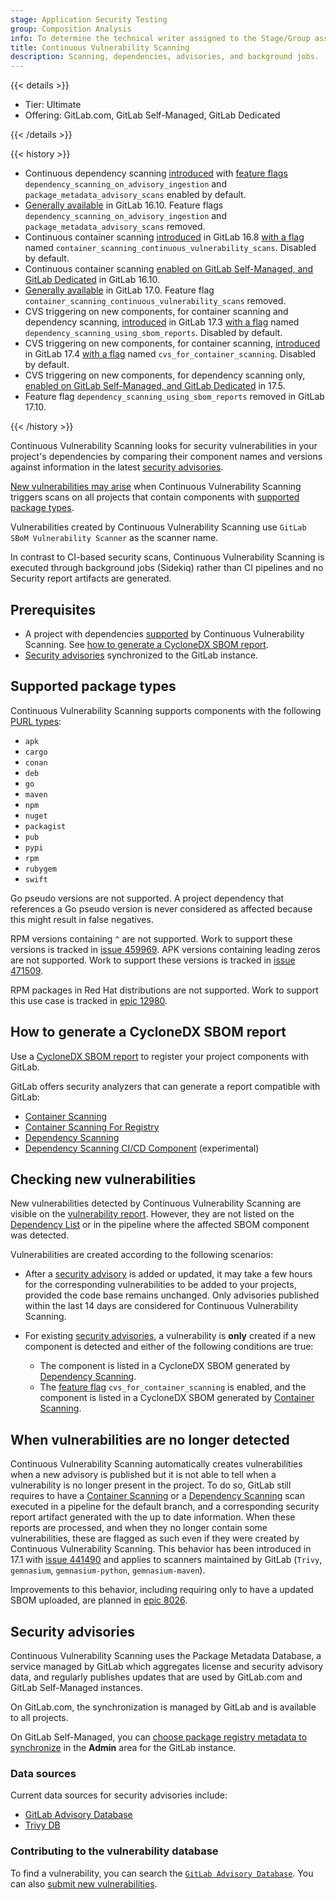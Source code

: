 ```yaml
---
stage: Application Security Testing
group: Composition Analysis
info: To determine the technical writer assigned to the Stage/Group associated with this page, see https://handbook.gitlab.com/handbook/product/ux/technical-writing/#assignments
title: Continuous Vulnerability Scanning
description: Scanning, dependencies, advisories, and background jobs.
---
```


{{< details >}}

- Tier: Ultimate
- Offering: GitLab.com, GitLab Self-Managed, GitLab Dedicated

{{< /details >}}

{{< history >}}

- Continuous dependency scanning [introduced](https://gitlab.com/gitlab-org/gitlab/-/issues/371063) with [feature flags](../../../administration/feature_flags.md) `dependency_scanning_on_advisory_ingestion` and `package_metadata_advisory_scans` enabled by default.
- [Generally available](https://gitlab.com/gitlab-org/gitlab/-/issues/425753) in GitLab 16.10. Feature flags `dependency_scanning_on_advisory_ingestion` and `package_metadata_advisory_scans` removed.
- Continuous container scanning [introduced](https://gitlab.com/gitlab-org/gitlab/-/issues/435435) in GitLab 16.8 [with a flag](../../../administration/feature_flags.md) named `container_scanning_continuous_vulnerability_scans`. Disabled by default.
- Continuous container scanning [enabled on GitLab Self-Managed, and GitLab Dedicated](https://gitlab.com/gitlab-org/gitlab/-/issues/437162) in GitLab 16.10.
- [Generally available](https://gitlab.com/gitlab-org/gitlab/-/issues/443712) in GitLab 17.0. Feature flag `container_scanning_continuous_vulnerability_scans` removed.
- CVS triggering on new components, for container scanning and dependency scanning, [introduced](https://gitlab.com/gitlab-org/gitlab/-/issues/464575) in GitLab 17.3 [with a flag](../../../administration/feature_flags.md) named `dependency_scanning_using_sbom_reports`. Disabled by default.
- CVS triggering on new components, for container scanning, [introduced](https://gitlab.com/gitlab-org/gitlab/-/merge_requests/165368) in GitLab 17.4 [with a flag](../../../administration/feature_flags.md) named `cvs_for_container_scanning`. Disabled by default.
- CVS triggering on new components, for dependency scanning only, [enabled on GitLab Self-Managed, and GitLab Dedicated](https://gitlab.com/gitlab-org/gitlab/-/issues/395692) in 17.5.
- Feature flag `dependency_scanning_using_sbom_reports` removed in GitLab 17.10.

{{< /history >}}

Continuous Vulnerability Scanning looks for security vulnerabilities in your project's dependencies by comparing their component names and versions against information in the latest [security advisories](#security-advisories).

[New vulnerabilities may arise](#checking-new-vulnerabilities) when Continuous Vulnerability Scanning triggers scans on all projects that contain components with [supported package types](#supported-package-types).

Vulnerabilities created by Continuous Vulnerability Scanning use `GitLab SBoM Vulnerability Scanner` as the scanner name.

In contrast to CI-based security scans, Continuous Vulnerability Scanning is executed through background jobs (Sidekiq) rather than CI pipelines and no Security report artifacts are generated.

## Prerequisites

- A project with dependencies [supported](#supported-package-types) by Continuous Vulnerability Scanning. See [how to generate a CycloneDX SBOM report](#how-to-generate-a-cyclonedx-sbom-report).
- [Security advisories](#security-advisories) synchronized to the GitLab instance.

## Supported package types

Continuous Vulnerability Scanning supports components with the following [PURL types](https://github.com/package-url/purl-spec/blob/346589846130317464b677bc4eab30bf5040183a/PURL-TYPES.rst):

- `apk`
- `cargo`
- `conan`
- `deb`
- `go`
- `maven`
- `npm`
- `nuget`
- `packagist`
- `pub`
- `pypi`
- `rpm`
- `rubygem`
- `swift`

Go pseudo versions are not supported. A project dependency that references a Go pseudo version is
never considered as affected because this might result in false negatives.

RPM versions containing `^` are not supported. Work to support these versions is tracked in [issue 459969](https://gitlab.com/gitlab-org/gitlab/-/issues/459969).
APK versions containing leading zeros are not supported. Work to support these versions is tracked in [issue 471509](https://gitlab.com/gitlab-org/gitlab/-/issues/471509).

RPM packages in Red Hat distributions are not supported. Work to support this use case is tracked in [epic 12980](https://gitlab.com/groups/gitlab-org/-/epics/12980).

## How to generate a CycloneDX SBOM report

Use a [CycloneDX SBOM report](../../../ci/yaml/artifacts_reports.md#artifactsreportscyclonedx) to register your project components with GitLab.

GitLab offers security analyzers that can generate a report compatible with GitLab:

- [Container Scanning](../container_scanning/_index.md#configuration)
- [Container Scanning For Registry](../container_scanning/_index.md#container-scanning-for-registry)
- [Dependency Scanning](../dependency_scanning/_index.md#configuration)
- [Dependency Scanning CI/CD Component](https://gitlab.com/explore/catalog/components/dependency-scanning) (experimental)

## Checking new vulnerabilities

New vulnerabilities detected by Continuous Vulnerability Scanning are visible on the [vulnerability report](../vulnerability_report/_index.md).
However, they are not listed on the [Dependency List](../dependency_list/_index.md) or in the pipeline where the affected SBOM component was detected.

Vulnerabilities are created according to the following scenarios:

- After a [security advisory](#security-advisories) is added or updated, it may take a few hours for the corresponding vulnerabilities to be added to your projects,
provided the code base remains unchanged. Only advisories published within the last 14 days are considered for Continuous Vulnerability
Scanning.

- For existing [security advisories](#security-advisories), a vulnerability is **only** created if a new component is detected and either of the following conditions are true:

  - The component is listed in a CycloneDX SBOM generated by [Dependency Scanning](../dependency_scanning/_index.md#cyclonedx-software-bill-of-materials).
  - The [feature flag](../../../administration/feature_flags.md) `cvs_for_container_scanning` is enabled, and the component is listed in a CycloneDX SBOM generated by [Container Scanning](../container_scanning/_index.md#cyclonedx-software-bill-of-materials).

## When vulnerabilities are no longer detected

Continuous Vulnerability Scanning automatically creates vulnerabilities when a new advisory is published
but it is not able to tell when a vulnerability is no longer present in the project. To do so, GitLab
still requires to have a [Container Scanning](../container_scanning/_index.md) or a
[Dependency Scanning](../dependency_scanning/_index.md) scan executed in a pipeline for the default branch,
and a corresponding security report artifact generated with the up to date information. When these reports
are processed, and when they no longer contain some vulnerabilities, these are flagged as such even if
they were created by Continuous Vulnerability Scanning. This behavior has been introduced in 17.1 with
[issue 441490](https://gitlab.com/gitlab-org/gitlab/-/issues/441490) and applies to scanners maintained
by GitLab (`Trivy`, `gemnasium`, `gemnasium-python`, `gemnasium-maven`).

Improvements to this behavior, including requiring only to have a updated SBOM uploaded, are planned in [epic 8026](https://gitlab.com/groups/gitlab-org/-/epics/8026).

## Security advisories

Continuous Vulnerability Scanning uses the Package Metadata Database, a service managed by GitLab which aggregates license and security advisory data, and regularly publishes updates that are used by GitLab.com and GitLab Self-Managed instances.

On GitLab.com, the synchronization is managed by GitLab and is available to all projects.

On GitLab Self-Managed, you can [choose package registry metadata to synchronize](../../../administration/settings/security_and_compliance.md#choose-package-registry-metadata-to-sync) in the **Admin** area for the GitLab instance.

### Data sources

Current data sources for security advisories include:

- [GitLab Advisory Database](https://advisories.gitlab.com/)
- [Trivy DB](https://github.com/aquasecurity/trivy-db)

### Contributing to the vulnerability database

To find a vulnerability, you can search the [`GitLab Advisory Database`](https://advisories.gitlab.com/).
You can also [submit new vulnerabilities](https://gitlab.com/gitlab-org/security-products/gemnasium-db/blob/master/CONTRIBUTING.md).
